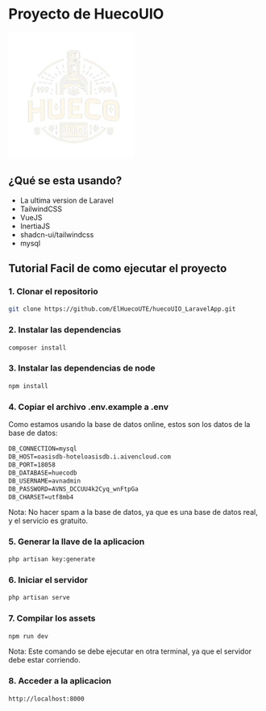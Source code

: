 # Proyecto de HuecoUIO
<img src="public/logo.png" width=250></img>
## ¿Qué se esta usando?
- La ultima version de Laravel
- TailwindCSS
- VueJS
- InertiaJS
- shadcn-ui/tailwindcss
- mysql

## Tutorial Facil de como ejecutar el proyecto
### 1. Clonar el repositorio
```bash
git clone https://github.com/ElHuecoUTE/huecoUIO_LaravelApp.git
```
### 2. Instalar las dependencias
```bash
composer install
```
### 3. Instalar las dependencias de node
```bash
npm install
```
### 4. Copiar el archivo .env.example a .env
Como estamos usando la base de datos online, estos son los datos de la base de datos:
```
DB_CONNECTION=mysql
DB_HOST=oasisdb-hoteloasisdb.i.aivencloud.com
DB_PORT=18058
DB_DATABASE=huecodb
DB_USERNAME=avnadmin
DB_PASSWORD=AVNS_DCCUU4k2Cyq_wnFtpGa
DB_CHARSET=utf8mb4
```
Nota: No hacer spam a la base de datos, ya que es una base de datos real, y el servicio es gratuito.
### 5. Generar la llave de la aplicacion
```bash
php artisan key:generate
```

### 6. Iniciar el servidor
```bash
php artisan serve
```
### 7. Compilar los assets
```bash
npm run dev
```
Nota: Este comando se debe ejecutar en otra terminal, ya que el servidor debe estar corriendo.

### 8. Acceder a la aplicacion
```
http://localhost:8000
```


